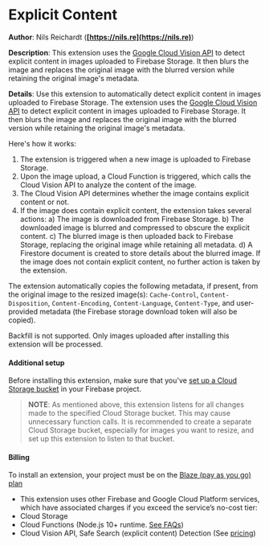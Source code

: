 # Explicit Content

**Author**: Nils Reichardt (**[https://nils.re](https://nils.re)**)

**Description**: This extension uses the [Google Cloud Vision API](https://cloud.google.com/vision) to detect explicit content in images uploaded to Firebase Storage. It then blurs the image and replaces the original image with the blurred version while retaining the original image's metadata.

**Details**: Use this extension to automatically detect explicit content in images uploaded to Firebase Storage. The extension uses the [Google Cloud Vision API](https://cloud.google.com/vision) to detect explicit content in images uploaded to Firebase Storage. It then blurs the image and replaces the original image with the blurred version while retaining the original image's metadata.

Here's how it works:

1. The extension is triggered when a new image is uploaded to Firebase Storage.
2. Upon the image upload, a Cloud Function is triggered, which calls the Cloud Vision API to analyze the content of the image.
3. The Cloud Vision API determines whether the image contains explicit content or not.
4. If the image does contain explicit content, the extension takes several actions:
  a) The image is downloaded from Firebase Storage.
  b) The downloaded image is blurred and compressed to obscure the explicit content.
  c) The blurred image is then uploaded back to Firebase Storage, replacing the original image while retaining all metadata.
  d) A Firestore document is created to store details about the blurred image.
If the image does not contain explicit content, no further action is taken by the extension.

The extension automatically copies the following metadata, if present, from the original image to the resized image(s): `Cache-Control`, `Content-Disposition`, `Content-Encoding`, `Content-Language`, `Content-Type`, and user-provided metadata (the Firebase storage download token will also be copied).

Backfill is not supported. Only images uploaded after installing this extension will be processed.

#### Additional setup

Before installing this extension, make sure that you've [set up a Cloud Storage bucket](https://firebase.google.com/docs/storage) in your Firebase project.

> **NOTE**: As mentioned above, this extension listens for all changes made to the specified Cloud Storage bucket. This may cause unnecessary function calls. It is recommended to create a separate Cloud Storage bucket, especially for images you want to resize, and set up this extension to listen to that bucket.

#### Billing

To install an extension, your project must be on the [Blaze (pay as you go) plan](https://firebase.google.com/pricing)

- This extension uses other Firebase and Google Cloud Platform services, which have associated charges if you exceed the service’s no-cost tier:
 - Cloud Storage
 - Cloud Functions (Node.js 10+ runtime. [See FAQs](https://firebase.google.com/support/faq#extensions-pricing))
 - Cloud Vision API, Safe Search (explicit content) Detection (See [pricing](https://cloud.google.com/vision/pricing#prices))
